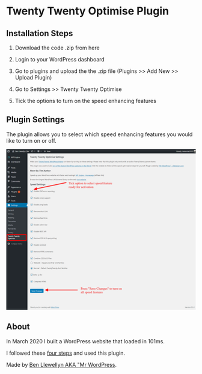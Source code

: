 # Twenty Twenty Optimise Plugin

## Installation Steps

1. Download the code .zip from here

2. Login to your WordPress dashboard

3. Go to plugins and upload the the .zip file (Plugins >> Add New >> Upload Plugin)

4. Go to Settings >> Twenty Twenty Optimise

5. Tick the options to turn on the speed enhancing features

## Plugin Settings

The plugin allows you to select which speed enhancing features you would like to turn on or off.

![Settings Preview In WordPress Dashboard](https://github.com/slibdesign/twentytwentyoptimise/blob/master/settings_page_preview.png)

## About

In March 2020 I built a WordPress website that loaded in 101ms.

I followed these [four steps](https://www.wpspeedupoptimisation.com) and used this plugin.

Made by [Ben Llewellyn AKA "Mr WordPress](https://www.slibdesign.com).





